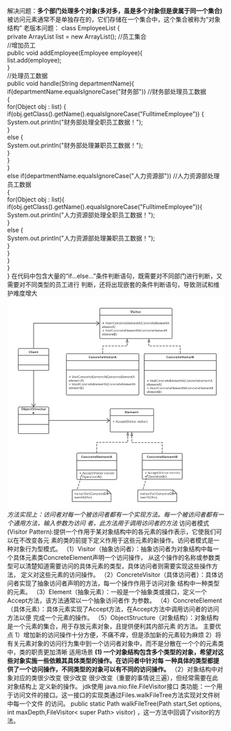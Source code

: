 解决问题：**多个部门处理多个对象(多对多，虽是多个对象但是隶属于同一个集合)**
被访问元素通常不是单独存在的，它们存储在一个集合中，这个集合被称为“对象结构”
老版本问题：
class EmployeeList  {  
    private ArrayList<Employee> list = new ArrayList<Employee>(); //员工集合  
    //增加员工  
    public void addEmployee(Employee employee){  
        list.add(employee);  
    }  
    //处理员工数据  
    public void handle(String departmentName){  
        if(departmentName.equalsIgnoreCase("财务部")) //财务部处理员工数据  
        {  
            for(Object obj : list)  {  
                if(obj.getClass().getName().equalsIgnoreCase("FulltimeEmployee")) {  
                    System.out.println("财务部处理全职员工数据！");           
                }  
                else  {  
                    System.out.println("财务部处理兼职员工数据！");  
                }  
            }  
        }  
        else if(departmentName.equalsIgnoreCase("人力资源部")) //人力资源部处理员工数据  
        {  
            for(Object obj : list){  
                if(obj.getClass().getName().equalsIgnoreCase("FulltimeEmployee")){  
                    System.out.println("人力资源部处理全职员工数据！");                     
                }  
                else {  
                    System.out.println("人力资源部处理兼职员工数据！");  
                }  
            }             
        }  
    }  
} 
在代码中包含大量的“if…else…”条件判断语句，既需要对不同部门进行判断，又需要对不同类型的员工进行
判断，还将出现嵌套的条件判断语句，导致测试和维护难度增大
![uml](model.png)
_方法实现上：访问者对每一个被访问者都有一个实现方法。每一个被访问者都有一个通用方法，输入参数为访问
者，此方法用于调用访问者的方法_
访问者模式(Visitor Pattern):提供一个作用于某对象结构中的各元素的操作表示，它使我们可以在不改变各元
素的类的前提下定义作用于这些元素的新操作。访问者模式是一种对象行为型模式。
（1）Visitor（抽象访问者）：抽象访问者为对象结构中每一个具体元素类ConcreteElement声明一个访问操作，
从这个操作的名称或参数类型可以清楚知道需要访问的具体元素的类型，具体访问者则需要实现这些操作方法，
定义对这些元素的访问操作。
（2）ConcreteVisitor（具体访问者）：具体访问者实现了抽象访问者声明的方法，每一个操作作用于访问对象
结构中一种类型的元素。
（3）Element（抽象元素）：一般是一个抽象类或接口，定义一个Accept方法，该方法通常以一个抽象访问者作
为参数。
（4）ConcreteElement（具体元素）：具体元素实现了Accept方法，在Accept方法中调用访问者的访问方法以便
完成一个元素的操作。
（5）ObjectStructure（对象结构）：对象结构是一个元素的集合，用于存放元素对象，且提供便利其内部元素
的方法。
主要优点
1）增加新的访问操作十分方便，不痛不痒，但是添加新的元素较为麻烦
2）将有关元素对象的访问行为集中到一个访问者对象中，而不是分散在一个个的元素类中，类的职责更加清晰
适用场景
**(1) 一个对象结构包含多个类型的对象，希望对这些对象实施一些依赖其具体类型的操作。在访问者中针对每
一种具体的类型都提供了一个访问操作，不同类型的对象可以有不同的访问操作。**
（2）对象结构中对象对应的类很少改变 很少改变 很少改变（重要的事情说三遍），但经常需要在此对象结构上
定义新的操作。
jdk使用
java.nio.file.FileVisitor接口
类功能：一个用于访问文件的接口。这一接口的实现类通过Files.walkFileTree方法实现对文件树中每一个文件
的访问。
public static Path walkFileTree(Path start,Set options, 
int maxDepth,FileVisitor< super Path> visitor) ，这一方法中回调了visitor的方法。